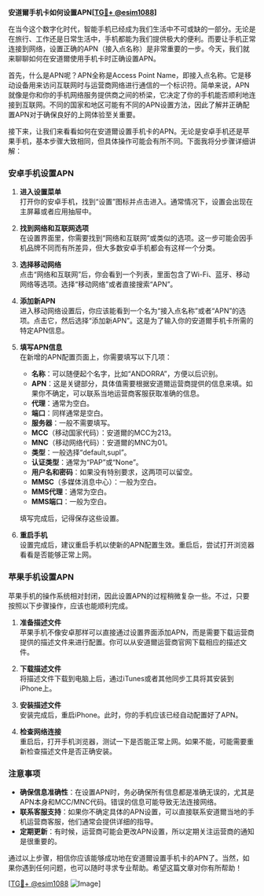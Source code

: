 **安道爾手机卡如何设置APN[[TG💪+ @esim1088](https://t.me/s/esim1088)]**

在当今这个数字化时代，智能手机已经成为我们生活中不可或缺的一部分。无论是在旅行、工作还是日常生活中，手机都能为我们提供极大的便利。而要让手机正常连接到网络，设置正确的APN（接入点名称）是非常重要的一步。今天，我们就来聊聊如何在安道爾使用手机卡时正确设置APN。

首先，什么是APN呢？APN全称是Access Point Name，即接入点名称。它是移动设备用来访问互联网时与运营商网络进行通信的一个标识符。简单来说，APN就像是你和你的手机网络服务提供商之间的桥梁，它决定了你的手机能否顺利地连接到互联网。不同的国家和地区可能有不同的APN设置方法，因此了解并正确配置APN对于确保良好的上网体验至关重要。

接下来，让我们来看看如何在安道爾设置手机卡的APN。无论是安卓手机还是苹果手机，基本步骤大致相同，但具体操作可能会有所不同。下面我将分步骤详细讲解：

### 安卓手机设置APN

1. **进入设置菜单**  
   打开你的安卓手机，找到“设置”图标并点击进入。通常情况下，设置会出现在主屏幕或者应用抽屉中。

2. **找到网络和互联网选项**  
   在设置界面里，你需要找到“网络和互联网”或类似的选项。这一步可能会因手机品牌不同而有所差异，但大多数安卓手机都会有这样一个分类。

3. **选择移动网络**  
   点击“网络和互联网”后，你会看到一个列表，里面包含了Wi-Fi、蓝牙、移动网络等选项。选择“移动网络”或者直接搜索“APN”。

4. **添加新APN**  
   进入移动网络设置后，你应该能看到一个名为“接入点名称”或者“APN”的选项。点击它，然后选择“添加新APN”。这是为了输入你的安道爾手机卡所需的特定APN信息。

5. **填写APN信息**  
   在新增的APN配置页面上，你需要填写以下几项：
   - **名称**：可以随便起个名字，比如“ANDORRA”，方便以后识别。
   - **APN**：这是关键部分，具体值需要根据安道爾运营商提供的信息来填。如果你不确定，可以联系当地运营商客服获取准确的信息。
   - **代理**：通常为空白。
   - **端口**：同样通常是空白。
   - **服务器**：一般不需要填写。
   - **MCC**（移动国家代码）：安道爾的MCC为213。
   - **MNC**（移动网络代码）：安道爾的MNC为01。
   - **类型**：一般选择“default,supl”。
   - **认证类型**：通常为“PAP”或“None”。
   - **用户名和密码**：如果没有特别要求，这两项可以留空。
   - **MMSC**（多媒体消息中心）：一般为空白。
   - **MMS代理**：通常为空白。
   - **MMS端口**：一般为空白。
   
   填写完成后，记得保存这些设置。

6. **重启手机**  
   设置完成后，建议重启手机以使新的APN配置生效。重启后，尝试打开浏览器看看是否能够正常上网。

### 苹果手机设置APN

苹果手机的操作系统相对封闭，因此设置APN的过程稍微复杂一些。不过，只要按照以下步骤操作，应该也能顺利完成。

1. **准备描述文件**  
   苹果手机不像安卓那样可以直接通过设置界面添加APN，而是需要下载运营商提供的描述文件来进行配置。你可以从安道爾运营商官网下载相应的描述文件。

2. **下载描述文件**  
   将描述文件下载到电脑上后，通过iTunes或者其他同步工具将其安装到iPhone上。

3. **安装描述文件**  
   安装完成后，重启iPhone。此时，你的手机应该已经自动配置好了APN。

4. **检查网络连接**  
   重启后，打开手机浏览器，测试一下是否能正常上网。如果不能，可能需要重新检查描述文件是否正确安装。

### 注意事项

- **确保信息准确性**：在设置APN时，务必确保所有信息都是准确无误的，尤其是APN本身和MCC/MNC代码。错误的信息可能导致无法连接网络。
- **联系客服支持**：如果你不确定具体的APN设置，可以直接联系安道爾当地的手机运营商客服，他们通常会提供详细的指导。
- **定期更新**：有时候，运营商可能会更改APN设置，所以定期关注运营商的通知是很重要的。

通过以上步骤，相信你应该能够成功地在安道爾设置手机卡的APN了。当然，如果你遇到任何问题，也可以随时寻求专业帮助。希望这篇文章对你有所帮助！

[[TG💪+ @esim1088](https://t.me/s/esim1088) ![Image](https://i.postimg.cc/4NQfJmqS/Snipaste-2025-05-13-00-14-12.png)]